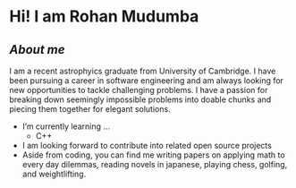 # Hi! I am Rohan Mudumba 

## ***About me***

I am a recent astrophyics graduate from University of Cambridge. I have been pursuing a career in software engineering and am always looking for new opportunities to tackle challenging problems. I have a passion for breaking down seemingly impossible problems into doable chunks and piecing them together for elegant solutions.
- I’m currently learning ...
  - C++
- I am looking forward to contribute into related open source projects
- Aside from coding, you can find me writing papers on applying math to every day dilemmas, reading novels in japanese, playing chess, golfing, and weightlifting.


